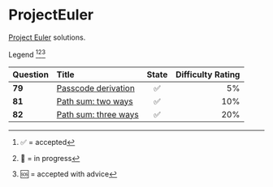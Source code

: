 # ProjectEuler
 [Project Euler](https://projecteuler.net/) solutions.

Legend [^1][^2][^3]

[^1]: ✅ = accepted
[^2]: 💬 = in progress
[^3]: 🆘 = accepted with advice

| Question | Title | State | Difficulty Rating
| :- | :- | :-: | -: |
| **79** | [Passcode derivation](https://projecteuler.net/problem=79) | ✅ | 5% |
| **81** | [Path sum: two ways](https://projecteuler.net/problem=81) | ✅ | 10% |
| **82** | [Path sum: three ways](https://projecteuler.net/problem=82) | ✅ | 20% |
